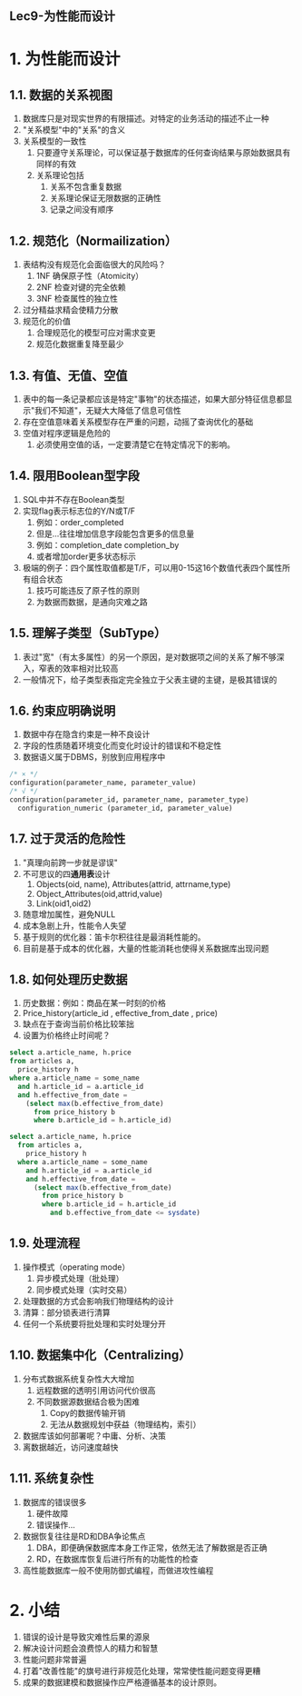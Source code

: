 Lec9-为性能而设计
---

# 1. 为性能而设计

## 1.1. 数据的关系视图
1. 数据库只是对现实世界的有限描述。对特定的业务活动的描述不止一种
2. "关系模型"中的"关系"的含义
3. 关系模型的一致性
   1. 只要遵守关系理论，可以保证基于数据库的任何查询结果与原始数据具有同样的有效
   2. 关系理论包括
      1. 关系不包含重复数据
      2. 关系理论保证无限数据的正确性
      3. 记录之间没有顺序

## 1.2. 规范化（Normailization）
1. 表结构没有规范化会面临很大的风险吗？
   1. 1NF 确保原子性（Atomicity）
   2. 2NF 检查对键的完全依赖
   3. 3NF 检查属性的独立性
2. 过分精益求精会使精力分散
3. 规范化的价值
   1. 合理规范化的模型可应对需求变更
   2. 规范化数据重复降至最少

## 1.3. 有值、无值、空值
1. 表中的每一条记录都应该是特定"事物"的状态描述，如果大部分特征信息都显示"我们不知道"，无疑大大降低了信息可信性
2. 存在空值意味着关系模型存在严重的问题，动摇了查询优化的基础
3. 空值对程序逻辑是危险的
   1. 必须使用空值的话，一定要清楚它在特定情况下的影响。

## 1.4. 限用Boolean型字段
1. SQL中并不存在Boolean类型
2. 实现flag表示标志位的Y/N或T/F
   1. 例如：order_completed
   2. 但是…往往增加信息字段能包含更多的信息量
   3. 例如：completion_date completion_by
   4. 或者增加order更多状态标示
3. 极端的例子：四个属性取值都是T/F，可以用0-15这16个数值代表四个属性所有组合状态
   1. 技巧可能违反了原子性的原则
   2. 为数据而数据，是通向灾难之路

## 1.5. 理解子类型（SubType）
1. 表过"宽"（有太多属性）的另一个原因，是对数据项之间的关系了解不够深入，窄表的效率相对比较高
2. 一般情况下，给子类型表指定完全独立于父表主键的主键，是极其错误的

## 1.6. 约束应明确说明
1. 数据中存在隐含约束是一种不良设计
2. 字段的性质随着环境变化而变化时设计的错误和不稳定性
3. 数据语义属于DBMS，别放到应用程序中

```sql
/* × */
configuration(parameter_name, parameter_value)
/* √ */
configuration(parameter_id, parameter_name, parameter_type)
  configuration_numeric (parameter_id, parameter_value)
```

## 1.7. 过于灵活的危险性
1. "真理向前跨一步就是谬误"
2. 不可思议的四**通用表**设计
   1. Objects(oid, name), Attributes(attrid, attrname,type)
   2. Object_Attributes(oid,attrid,value)
   3. Link(oid1,oid2)
3. 随意增加属性，避免NULL
4. 成本急剧上升，性能令人失望
5. 基于规则的优化器：笛卡尔积往往是最消耗性能的。
6. 目前是基于成本的优化器，大量的性能消耗也使得关系数据库出现问题

## 1.8. 如何处理历史数据
1. 历史数据：例如：商品在某一时刻的价格
2. Price_history(article_id , effective_from_date , price)
3. 缺点在于查询当前价格比较笨拙
4. 设置为价格终止时间呢？

```sql
select a.article_name, h.price
from articles a,
  price_history h
where a.article_name = some_name
  and h.article_id = a.article_id
  and h.effective_from_date =
    (select max(b.effective_from_date)
      from price_history b
      where b.article_id = h.article_id)
```

```sql
select a.article_name, h.price
  from articles a,
    price_history h
  where a.article_name = some_name
    and h.article_id = a.article_id
    and h.effective_from_date =
      (select max(b.effective_from_date)
        from price_history b
        where b.article_id = h.article_id
          and b.effective_from_date <= sysdate)
```

## 1.9. 处理流程
1. 操作模式（operating mode）
   1. 异步模式处理（批处理）
   2. 同步模式处理（实时交易）
2. 处理数据的方式会影响我们物理结构的设计
3. 清算：部分锁表进行清算
4. 任何一个系统要将批处理和实时处理分开

## 1.10. 数据集中化（Centralizing）
1. 分布式数据系统复杂性大大增加
   1. 远程数据的透明引用访问代价很高
   2. 不同数据源数据结合极为困难
      1. Copy的数据传输开销
      2. 无法从数据规划中获益（物理结构，索引）
2. 数据库该如何部署呢？中庸、分析、决策
3. 离数据越近，访问速度越快

## 1.11. 系统复杂性
1. 数据库的错误很多
   1. 硬件故障
   2. 错误操作…
2. 数据恢复往往是RD和DBA争论焦点
   1. DBA，即便确保数据库本身工作正常，依然无法了解数据是否正确
   2. RD，在数据库恢复后进行所有的功能性的检查
3. 高性能数据库一般不使用防御式编程，而做进攻性编程

# 2. 小结
1. 错误的设计是导致灾难性后果的源泉
2. 解决设计问题会浪费惊人的精力和智慧
3. 性能问题非常普遍
4. 打着"改善性能"的旗号进行非规范化处理，常常使性能问题变得更糟
5. 成果的数据建模和数据操作应严格遵循基本的设计原则。